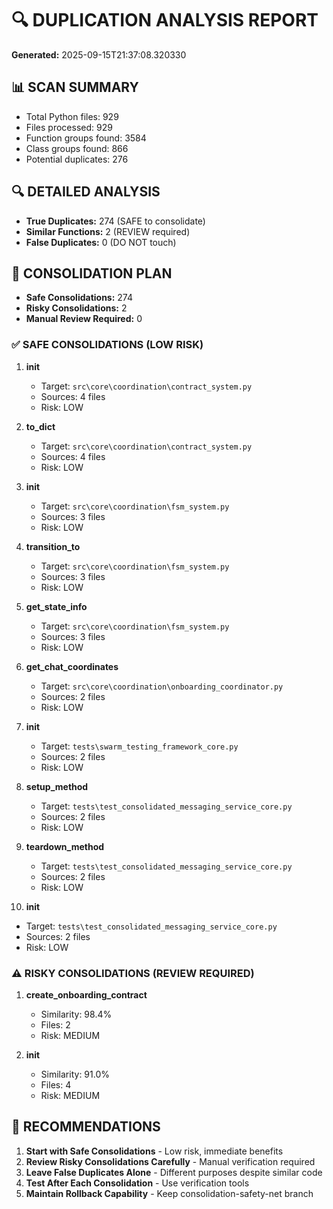 # 🔍 DUPLICATION ANALYSIS REPORT
**Generated:** 2025-09-15T21:37:08.320330

## 📊 SCAN SUMMARY
- Total Python files: 929
- Files processed: 929
- Function groups found: 3584
- Class groups found: 866
- Potential duplicates: 276

## 🔍 DETAILED ANALYSIS
- **True Duplicates:** 274 (SAFE to consolidate)
- **Similar Functions:** 2 (REVIEW required)
- **False Duplicates:** 0 (DO NOT touch)

## 🎯 CONSOLIDATION PLAN
- **Safe Consolidations:** 274
- **Risky Consolidations:** 2
- **Manual Review Required:** 0

### ✅ SAFE CONSOLIDATIONS (LOW RISK)
1. **__init__**
   - Target: `src\core\coordination\contract_system.py`
   - Sources: 4 files
   - Risk: LOW

2. **to_dict**
   - Target: `src\core\coordination\contract_system.py`
   - Sources: 4 files
   - Risk: LOW

3. **__init__**
   - Target: `src\core\coordination\fsm_system.py`
   - Sources: 3 files
   - Risk: LOW

4. **transition_to**
   - Target: `src\core\coordination\fsm_system.py`
   - Sources: 3 files
   - Risk: LOW

5. **get_state_info**
   - Target: `src\core\coordination\fsm_system.py`
   - Sources: 3 files
   - Risk: LOW

6. **get_chat_coordinates**
   - Target: `src\core\coordination\onboarding_coordinator.py`
   - Sources: 2 files
   - Risk: LOW

7. **__init__**
   - Target: `tests\swarm_testing_framework_core.py`
   - Sources: 2 files
   - Risk: LOW

8. **setup_method**
   - Target: `tests\test_consolidated_messaging_service_core.py`
   - Sources: 2 files
   - Risk: LOW

9. **teardown_method**
   - Target: `tests\test_consolidated_messaging_service_core.py`
   - Sources: 2 files
   - Risk: LOW

10. **__init__**
   - Target: `tests\test_consolidated_messaging_service_core.py`
   - Sources: 2 files
   - Risk: LOW

### ⚠️ RISKY CONSOLIDATIONS (REVIEW REQUIRED)
1. **create_onboarding_contract**
   - Similarity: 98.4%
   - Files: 2
   - Risk: MEDIUM

2. **__init__**
   - Similarity: 91.0%
   - Files: 4
   - Risk: MEDIUM

## 🎯 RECOMMENDATIONS
1. **Start with Safe Consolidations** - Low risk, immediate benefits
2. **Review Risky Consolidations Carefully** - Manual verification required
3. **Leave False Duplicates Alone** - Different purposes despite similar code
4. **Test After Each Consolidation** - Use verification tools
5. **Maintain Rollback Capability** - Keep consolidation-safety-net branch